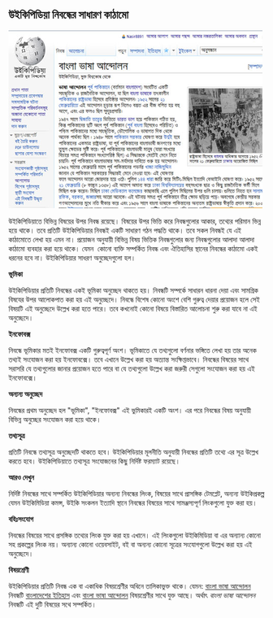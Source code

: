 ## উইকিপিডিয়া নিবন্ধের সাধারণ কাঠামো

![উইকিপিডিয়া নিবন্ধের সাধারণ কাঠামো](images/bengali-language-movement.jpg)

উইকিপিডিয়াতে বিভিন্ন বিষয়ের উপর নিবন্ধ রয়েছে। বিষয়ের উপর ভিত্তি করে নিবন্ধগুলোর আকার, তথ্যের পরিমান ভিন্ন হয়ে থাকে। তবে প্রতিটি উইকিপিডিয়ার নিবন্ধই একটি সাধারণ গঠন পদ্ধতি থাকে। তবে সকল নিবন্ধই যে এই কাঠামোতে লেখা হয় এমন না। প্রয়োজন অনুযায়ী বিভিন্ন বিষয় ভিত্তিক নিবন্ধগুলোর জন্য নিবন্ধগুলোর আলাদা আলাদা কাঠামো ব্যবহার করা হয়ে থাকে। যেমন&nbsp; কোনো ব্যক্তি সম্পর্কিত নিবন্ধ এবং ঐতিহাসির স্থানের নিবন্ধের কাঠামো একই ধরনের হবে না। উইকিপিডিয়ার সাধরণ অনুচ্ছেদগুলো হল।

**ভূমিকা**

উইকিপিডিয়ার প্রতিটি নিবন্ধের একই ভূমিকা অনুচ্ছেদ থাকতে হয়। নিবন্ধটি সম্পর্কে সাধারন ধারনা দেয়া এবং সামগ্রিক বিষযের উপর আলোকপাত করা হয় এই অনুচ্ছেদে। নিবন্ধে বিশেষ কোনো অংশে বেশি গুরুত্ব দেয়ার প্রয়োজন হলে সেই বিষয়টি এই অনুচ্ছেদে উল্লেখ করা হতে পারে। তবে কখনোই কোনো বিষয়ে বিস্তারিত আলোচনা শুরু করা যাবে না এই অনুচ্ছেদে।


**ইনফোবক্স**

নিবন্ধে ভূমিকার মতই ইনফোবক্স একটি গুরুত্বপূর্ণ অংশ। ভূমিকাতে যে তথ্যগুলো বর্ণনার ভঙ্গিতে লেখা হয় তার অনেক তথ্যই সংযোজন করা হয় ইনফোবক্সে। তবে এখানে উল্লেখ করা হয় অত্যান্ত সংক্ষিপ্তভাবে। নিবন্ধের বিষয়ের সাথে সরাসরি যে তথ্যগুলোর জানার প্রয়োজন হতে পারে বা যে তথ্যগুলো উল্লেখ করা জরুরী সেগুলো সংযোজন করা হয় এই ইনফোবক্সে।

**অন্যন্য অনুচ্ছেদ**

নিবন্ধের প্রথম অনুচ্ছেদ হল "ভূমিকা", "ইনফোবক্স" এই ভুমিকারই একটি অংশ। এর পরে নিবন্ধের বিষয় অনুযায়ী বিভিন্ন অনুচ্ছের সংযোজন করা হয়ে থাকে।

**তথ্যসূত্র**

প্রতিটি নিবন্ধে তথ্যসূত্র অনুচ্ছেদটি থাকতে হবে। উইকিপিডিয়ার মূলনীতি অনুযায়ী নিবন্ধের প্রতিটি তথ্যে এর সূত্র উল্লেখ করতে হবে। উইকিপিডিয়াতে তথ্যসূত্র সংযোজনের কিছু নির্দিষ্ট ফরম্যাট রয়েছে।

**আরও দেখুন**

নির্দিষ্ট নিবন্ধের সাথে সম্পর্কিত উইকিপিডিয়ার অন্যন্য নিবন্ধের লিংক, বিষয়ের সাথে প্রাসঙ্গিক টেমপ্লেট, অন্যন্য উইকিপ্রকল্প যেমন উইকিমিডিয়া কমন্স, উইকি সংকলন ইত্যাদি স্থানে নিবন্ধের বিষয়ের সাথে সামঞ্জস্যপূর্ণ লিংকগুলো যুক্ত করা হয়।

**বহিঃসংযোগ**

নিবন্ধের বিষয়ের সাথে প্রসঙ্গিক তথ্যের লিংক যুক্ত করা হয় এখানে। এই লিংকগুলো উইকিমিডিয়া বা এর অন্যান্য কোনো সহ প্রকল্পের লিংক নয়। অন্যান্য কোনো ওয়েবসাইট, বই বা অন্যন্য কোনো সূত্রের সংযোগগুলো উল্লেখ করা হয় এই অনুচ্ছেদে।

**বিষয়শ্রেণী**

উইকিপিডিয়ার প্রতিটি নিবন্ধ এক বা একাধিক বিষয়শ্রেণীর অধিনে তালিকাভুক্ত থাকে। যেমন: [বাংলা ভাষা আন্দোলন](https://bn.wikipedia.org/wiki/%E0%A6%AC%E0%A6%BE%E0%A6%82%E0%A6%B2%E0%A6%BE_%E0%A6%AD%E0%A6%BE%E0%A6%B7%E0%A6%BE_%E0%A6%86%E0%A6%A8%E0%A7%8D%E0%A6%A6%E0%A7%8B%E0%A6%B2%E0%A6%A8) নিবন্ধটি [বাংলাদেশের ইতিহাস](https://bn.wikipedia.org/wiki/%E0%A6%AC%E0%A6%BF%E0%A6%B7%E0%A6%AF%E0%A6%BC%E0%A6%B6%E0%A7%8D%E0%A6%B0%E0%A7%87%E0%A6%A3%E0%A7%80:%E0%A6%AC%E0%A6%BE%E0%A6%82%E0%A6%B2%E0%A6%BE%E0%A6%A6%E0%A7%87%E0%A6%B6%E0%A7%87%E0%A6%B0_%E0%A6%87%E0%A6%A4%E0%A6%BF%E0%A6%B9%E0%A6%BE%E0%A6%B8) এবং [বাংলা ভাষা আন্দোলন](https://bn.wikipedia.org/wiki/%E0%A6%AC%E0%A6%BF%E0%A6%B7%E0%A6%AF%E0%A6%BC%E0%A6%B6%E0%A7%8D%E0%A6%B0%E0%A7%87%E0%A6%A3%E0%A7%80:%E0%A6%AC%E0%A6%BE%E0%A6%82%E0%A6%B2%E0%A6%BE_%E0%A6%AD%E0%A6%BE%E0%A6%B7%E0%A6%BE_%E0%A6%86%E0%A6%A8%E0%A7%8D%E0%A6%A6%E0%A7%8B%E0%A6%B2%E0%A6%A8) বিষয়শ্রেণীর সাথে যুক্ত আছে।  অর্থাৎ *বাংলা ভাষা আন্দোলন* নিবন্ধটি এই দুটি বিষয়ের সথে সম্পর্কিত।  